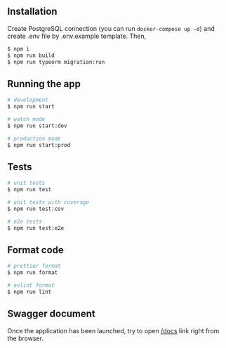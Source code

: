 ## Installation

Create PostgreSQL connection (you can run `docker-compose up -d`) and create .env file by .env.example template. Then,

```bash
$ npm i
$ npm run build
$ npm run typeorm migration:run
```

## Running the app

```bash
# development
$ npm run start

# watch mode
$ npm run start:dev

# production mode
$ npm run start:prod
```

## Tests

```bash
# unit tests
$ npm run test

# unit tests with coverage
$ npm run test:cov

# e2e tests
$ npm run test:e2e
```

## Format code

```bash
# prettier format
$ npm run format

# eslint format
$ npm run lint
```

## Swagger document

Once the application has been launched, try to open [/docs](http://localhost:3000/docs/) link right from the browser.
